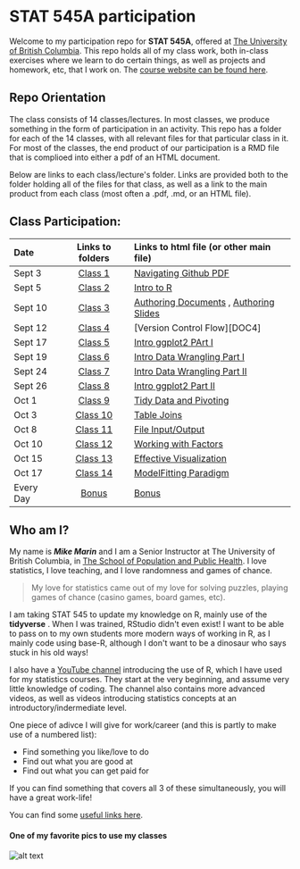 # STAT 545A participation

Welcome to my participation repo for __STAT 545A__, offered at [The University of British Columbia](www.ubc.ca).  This repo holds all of my class work, both in-class exercises where we learn to do certain things, as well as projects and homework, etc, that I work on.  The [course website can be found here](https://stat545.stat.ubc.ca).

## Repo Orientation

The class consists of 14 classes/lectures.  In most classes, we produce something in the form of participation in an activity.  This repo has a folder for each of the 14 classes, with all relevant files for that particular class in it.  For most of the classes, the end product of our participation is a RMD file that is complioed into either a pdf of an HTML document.

Below are links to each class/lecture's folder.  Links are provided both to the folder holding all of the files for that class, as well as a link to the main product from each class (most often a .pdf, .md, or an HTML file).



## Class Participation:
|   Date   | Links to folders  | Links to html file (or other main file)    | 
|:---------|:-----------------:|:--------------------------------|
| Sept 3  | [Class 1][Class01] | [Navigating Github PDF][DOC1] |
| Sept 5  | [Class 2][Class02] | [Intro to R][DOC2] |
| Sept 10    | [Class 3][Class03] | [Authoring Documents][DOC3] , [Authoring Slides][DOC3b] |
| Sept 12   | [Class 4][Class04] | [Version Control Flow][DOC4] |
| Sept 17   | [Class 5][Class05] | [Intro ggplot2 PArt I][DOC5] |
| Sept 19  | [Class 6][Class06] | [Intro Data Wrangling Part I][DOC6] |
| Sept 24  | [Class 7][Class06] | [Intro Data Wrangling Part II][DOC7] |
| Sept 26    | [Class 8][Class08] | [Intro ggplot2 Part II][DOC8] |
| Oct 1   | [Class 9][Class09] | [Tidy Data and Pivoting][DOC9] |
| Oct 3   | [Class 10][Class10] | [Table Joins][DOC10] |
| Oct 8  | [Class 11][Class11] | [File Input/Output][DOC11] |
| Oct 10  | [Class 12][Class12] | [Working with Factors][DOC12] |
| Oct 15    | [Class 13][Class13] | [Effective Visualization][DOC13] |
| Oct 17   | [Class 14][Class14] | [ModelFitting Paradigm][DOC14] |
| Every Day   | [Bonus][Bonus Material] | [Bonus][Bonus Material] |


[Class01]: <https://github.com/MarinStatsLectures/STAT545A-participation/tree/master/Class01>
[Class02]: <https://github.com/MarinStatsLectures/STAT545A-participation/tree/master/Class02> 
[Class03]: <https://github.com/MarinStatsLectures/STAT545A-participation/tree/master/Class03> 
[Class04]: <https://www.youtube.com/watch?v=dQw4w9WgXcQ> 
[Class05]: <https://github.com/MarinStatsLectures/STAT545A-participation/tree/master/Class05>
[Class06]: <https://github.com/MarinStatsLectures/STAT545A-participation/tree/master/Class06> 
[Class07]: <https://github.com/MarinStatsLectures/STAT545A-participation/tree/master/Class07> 
[Class08]: <https://github.com/MarinStatsLectures/STAT545A-participation/tree/master/Class08>
[Class09]: <https://github.com/MarinStatsLectures/STAT545A-participation/tree/master/Class09>
[Class10]: <https://github.com/MarinStatsLectures/STAT545A-participation/tree/master/Class10>
[Class11]: <https://github.com/MarinStatsLectures/STAT545A-participation/tree/master/Class11>
[Class12]: <https://github.com/MarinStatsLectures/STAT545A-participation/tree/master/Class12> 
[Class13]: <https://github.com/MarinStatsLectures/STAT545A-participation/tree/master/Class13> 
[Class14]: <https://github.com/MarinStatsLectures/STAT545A-participation/tree/master/Class14>
[Bonus Material]: <https://www.youtube.com/watch?v=mxzgwJ8tSE0>

[DOC1]: <https://github.com/MarinStatsLectures/STAT545A-participation/blob/master/Class01/navigating_github.pdf>
[DOC2]: <https://github.com/MarinStatsLectures/STAT545A-participation/blob/master/Class02/Lecture%202%20Script.R>
[DOC3]: <https://marinstatslectures.github.io/STAT545A-participation/Class03/RMD_Exploration.html>
[DOC3b]: <https://marinstatslectures.github.io/STAT545A-participation/Class03/RMD-Exploration-Slides.html>
[DOC5]: <https://marinstatslectures.github.io/STAT545A-participation/Class05/Class-5-Worksheet.html>
[DOC6]: <https://marinstatslectures.github.io/STAT545A-participation/Class06/Class-6-worksheet.html>
[DOC7]: <https://marinstatslectures.github.io/STAT545A-participation/Class07/class_7_worksheet.html>
[DOC8]: <https://marinstatslectures.github.io/STAT545A-participation/Class08/class_8_worksheet.html>
[DOC9]: <https://marinstatslectures.github.io/STAT545A-participation/Class09/class_9_worksheet.html>
[DOC10]: <https://marinstatslectures.github.io/STAT545A-participation/Class10/Class_10_worksheet.html>
[DOC11]: <https://marinstatslectures.github.io/STAT545A-participation/Class11/Lecture%2011%20Script.R>
[DOC12]: <https://marinstatslectures.github.io/STAT545A-participation/Class12/Class_12_worksheet.html>
[DOC13]: <https://marinstatslectures.github.io/STAT545A-participation/Class13/Class-_13_worksheet.html>
[DOC14]: <https://marinstatslectures.github.io/STAT545A-participation/Class14/Class_14_worksheet.html>


## Who am I?

My name is _**Mike Marin**_ and I am a Senior Instructor at The University of British Columbia, in [The School of Population and Public Health](www.spph.ubc.ca).  I love statistics, I love teaching, and I love randomness and games of chance.  

>My love for statistics came out of my love for solving puzzles, playing games of chance (casino games, board games, etc).  

I am taking STAT 545 to update my knowledge on R, mainly use of the __tidyverse__ .  When I was trained, RStudio didn't even exist!  I want to be able to pass on to my own students more modern ways of working in R, as I mainly code using base-R, although I don't want to be a dinosaur who says stuck in his old ways!

I also have a [YouTube channel](https://www.youtube.com/marinstatlectures) introducing the use of R, which I have used for my statistics courses. They start at the very beginning, and assume very little knowledge of coding.  The channel also contains more advanced videos, as well as videos introducing statistics concepts at an introductory/indermediate level.

One piece of adivce I will give for work/career (and this is partly to make use of a numbered list):

- Find something you like/love to do
- Find out what you are good at
- Find out what you can get paid for

If you can find something that covers all 3 of these simultaneously, you will have a great work-life!

You can find some [useful links here](https://github.com/MarinStatsLectures/STAT545-participation/blob/master/navigating_github.md).


#### One of my favorite pics to use my classes

![alt text](https://chemicalstatistician.files.wordpress.com/2014/05/pregnant.jpg)
